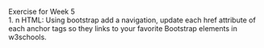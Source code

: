 Exercise for Week 5<br>
	1. n HTML: Using bootstrap add a navigation, update each href attribute of each anchor tags so they links to your favorite Bootstrap elements in w3schools.